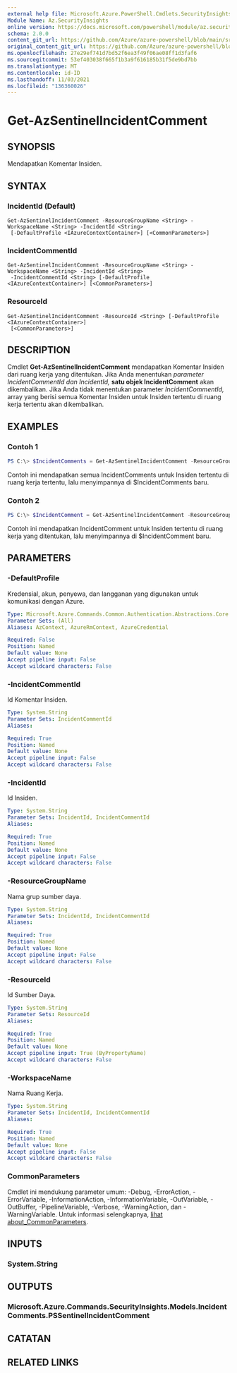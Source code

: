 ```yaml
---
external help file: Microsoft.Azure.PowerShell.Cmdlets.SecurityInsights.dll-Help.xml
Module Name: Az.SecurityInsights
online version: https://docs.microsoft.com/powershell/module/az.securityinsights/get-azsentinelincidentcomment
schema: 2.0.0
content_git_url: https://github.com/Azure/azure-powershell/blob/main/src/SecurityInsights/SecurityInsights/help/Get-AzSentinelIncidentComment.md
original_content_git_url: https://github.com/Azure/azure-powershell/blob/main/src/SecurityInsights/SecurityInsights/help/Get-AzSentinelIncidentComment.md
ms.openlocfilehash: 27e29ef741d7bd52f6ea3f49f06ae08ff1d3faf6
ms.sourcegitcommit: 53ef403038f665f1b3a9f616185b31f5de9bd7bb
ms.translationtype: MT
ms.contentlocale: id-ID
ms.lasthandoff: 11/03/2021
ms.locfileid: "136360026"
---
```

# Get-AzSentinelIncidentComment

## SYNOPSIS
Mendapatkan Komentar Insiden.

## SYNTAX

### IncidentId (Default)
```
Get-AzSentinelIncidentComment -ResourceGroupName <String> -WorkspaceName <String> -IncidentId <String>
 [-DefaultProfile <IAzureContextContainer>] [<CommonParameters>]
```

### IncidentCommentId
```
Get-AzSentinelIncidentComment -ResourceGroupName <String> -WorkspaceName <String> -IncidentId <String>
 -IncidentCommentId <String> [-DefaultProfile <IAzureContextContainer>] [<CommonParameters>]
```

### ResourceId
```
Get-AzSentinelIncidentComment -ResourceId <String> [-DefaultProfile <IAzureContextContainer>]
 [<CommonParameters>]
```

## DESCRIPTION
Cmdlet **Get-AzSentinelIncidentComment** mendapatkan Komentar Insiden dari ruang kerja yang ditentukan.
Jika Anda menentukan *parameter IncidentCommentId* *dan IncidentId,* **satu objek IncidentComment** akan dikembalikan.
Jika Anda tidak menentukan parameter *IncidentCommentId,* array yang berisi semua Komentar Insiden untuk Insiden tertentu di ruang kerja tertentu akan dikembalikan.

## EXAMPLES

### Contoh 1
```powershell
PS C:\> $IncidentComments = Get-AzSentinelIncidentComment -ResourceGroupName "MyResourceGroup" -WorkspaceName "MyWorkspaceName" -IncidentId "MyIncidentId"
```

Contoh ini mendapatkan semua IncidentComments untuk Insiden tertentu di ruang kerja tertentu, lalu menyimpannya di $IncidentComments baru.

### Contoh 2
```powershell
PS C:\> $IncidentComment = Get-AzSentinelIncidentComment -ResourceGroupName "MyResourceGroup" -WorkspaceName "MyWorkspaceName" -IncidentId "MyIncidentId" -IncidentCommentId "MyIncidentCommentId"
```

Contoh ini mendapatkan IncidentComment untuk Insiden tertentu di ruang kerja yang ditentukan, lalu menyimpannya di $IncidentComment baru.

## PARAMETERS

### -DefaultProfile
Kredensial, akun, penyewa, dan langganan yang digunakan untuk komunikasi dengan Azure.

```yaml
Type: Microsoft.Azure.Commands.Common.Authentication.Abstractions.Core.IAzureContextContainer
Parameter Sets: (All)
Aliases: AzContext, AzureRmContext, AzureCredential

Required: False
Position: Named
Default value: None
Accept pipeline input: False
Accept wildcard characters: False
```

### -IncidentCommentId
Id Komentar Insiden.

```yaml
Type: System.String
Parameter Sets: IncidentCommentId
Aliases:

Required: True
Position: Named
Default value: None
Accept pipeline input: False
Accept wildcard characters: False
```

### -IncidentId
Id Insiden.

```yaml
Type: System.String
Parameter Sets: IncidentId, IncidentCommentId
Aliases:

Required: True
Position: Named
Default value: None
Accept pipeline input: False
Accept wildcard characters: False
```

### -ResourceGroupName
Nama grup sumber daya.

```yaml
Type: System.String
Parameter Sets: IncidentId, IncidentCommentId
Aliases:

Required: True
Position: Named
Default value: None
Accept pipeline input: False
Accept wildcard characters: False
```

### -ResourceId
Id Sumber Daya.

```yaml
Type: System.String
Parameter Sets: ResourceId
Aliases:

Required: True
Position: Named
Default value: None
Accept pipeline input: True (ByPropertyName)
Accept wildcard characters: False
```

### -WorkspaceName
Nama Ruang Kerja.

```yaml
Type: System.String
Parameter Sets: IncidentId, IncidentCommentId
Aliases:

Required: True
Position: Named
Default value: None
Accept pipeline input: False
Accept wildcard characters: False
```

### CommonParameters
Cmdlet ini mendukung parameter umum: -Debug, -ErrorAction, -ErrorVariable, -InformationAction, -InformationVariable, -OutVariable, -OutBuffer, -PipelineVariable, -Verbose, -WarningAction, dan -WarningVariable. Untuk informasi selengkapnya, [lihat about_CommonParameters](http://go.microsoft.com/fwlink/?LinkID=113216).

## INPUTS

### System.String
## OUTPUTS

### Microsoft.Azure.Commands.SecurityInsights.Models.IncidentComments.PSSentinelIncidentComment
## CATATAN

## RELATED LINKS
